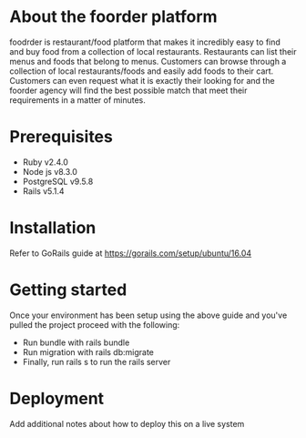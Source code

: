

# About the foorder platform

foodrder is restaurant/food platform that makes it incredibly easy to find and buy food from a collection of local restaurants. Restaurants can list
their menus and foods that belong to menus. Customers can browse through a collection of local restaurants/foods and easily add foods to their cart. 
Customers can even request what it is exactly their looking for and the foorder agency will find the best possible match that meet their requirements
in a matter of minutes.

# Prerequisites

* Ruby v2.4.0
* Node js v8.3.0
* PostgreSQL v9.5.8
* Rails v5.1.4

# Installation

Refer to GoRails guide at https://gorails.com/setup/ubuntu/16.04

# Getting started
Once your environment has been setup using the above guide and you've
pulled the project proceed with the following:

* Run bundle with rails bundle
* Run migration with rails db:migrate
* Finally, run rails s to run the rails server

# Deployment

Add additional notes about how to deploy this on a live system
